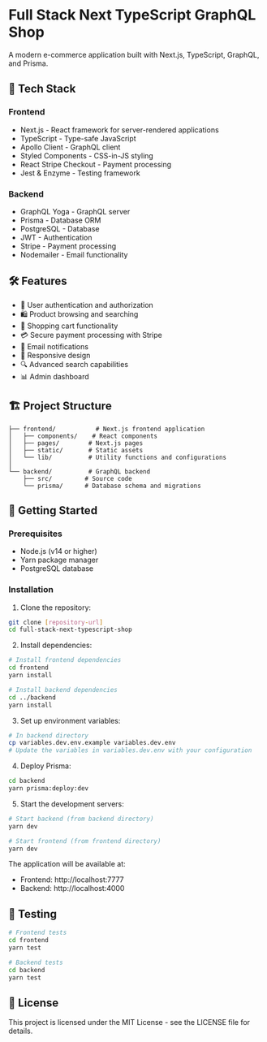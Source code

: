 # Full Stack Next TypeScript GraphQL Shop

A modern e-commerce application built with Next.js, TypeScript, GraphQL, and Prisma.

## 🚀 Tech Stack

### Frontend
- Next.js - React framework for server-rendered applications
- TypeScript - Type-safe JavaScript
- Apollo Client - GraphQL client
- Styled Components - CSS-in-JS styling
- React Stripe Checkout - Payment processing
- Jest & Enzyme - Testing framework

### Backend
- GraphQL Yoga - GraphQL server
- Prisma - Database ORM
- PostgreSQL - Database
- JWT - Authentication
- Stripe - Payment processing
- Nodemailer - Email functionality

## 🛠️ Features

- 🔐 User authentication and authorization
- 🛍️ Product browsing and searching
- 🛒 Shopping cart functionality
- 💳 Secure payment processing with Stripe
- 📧 Email notifications
- 📱 Responsive design
- 🔍 Advanced search capabilities
- 📊 Admin dashboard

## 🏗️ Project Structure

```
├── frontend/           # Next.js frontend application
│   ├── components/    # React components
│   ├── pages/        # Next.js pages
│   ├── static/       # Static assets
│   └── lib/          # Utility functions and configurations
│
└── backend/          # GraphQL backend
    ├── src/         # Source code
    └── prisma/      # Database schema and migrations
```

## 🚀 Getting Started

### Prerequisites

- Node.js (v14 or higher)
- Yarn package manager
- PostgreSQL database

### Installation

1. Clone the repository:
```bash
git clone [repository-url]
cd full-stack-next-typescript-shop
```

2. Install dependencies:
```bash
# Install frontend dependencies
cd frontend
yarn install

# Install backend dependencies
cd ../backend
yarn install
```

3. Set up environment variables:
```bash
# In backend directory
cp variables.dev.env.example variables.dev.env
# Update the variables in variables.dev.env with your configuration
```

4. Deploy Prisma:
```bash
cd backend
yarn prisma:deploy:dev
```

5. Start the development servers:
```bash
# Start backend (from backend directory)
yarn dev

# Start frontend (from frontend directory)
yarn dev
```

The application will be available at:
- Frontend: http://localhost:7777
- Backend: http://localhost:4000

## 🧪 Testing

```bash
# Frontend tests
cd frontend
yarn test

# Backend tests
cd backend
yarn test
```

## 📝 License

This project is licensed under the MIT License - see the LICENSE file for details.

